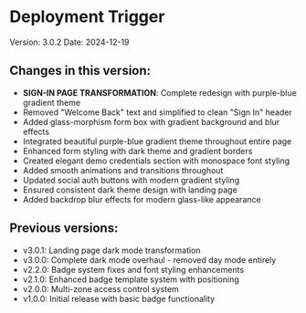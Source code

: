 # Deployment Trigger

Version: 3.0.2
Date: 2024-12-19

## Changes in this version:
- **SIGN-IN PAGE TRANSFORMATION**: Complete redesign with purple-blue gradient theme
- Removed "Welcome Back" text and simplified to clean "Sign In" header
- Added glass-morphism form box with gradient background and blur effects
- Integrated beautiful purple-blue gradient theme throughout entire page
- Enhanced form styling with dark theme and gradient borders
- Created elegant demo credentials section with monospace font styling
- Added smooth animations and transitions throughout
- Updated social auth buttons with modern gradient styling
- Ensured consistent dark theme design with landing page
- Added backdrop blur effects for modern glass-like appearance

## Previous versions:
- v3.0.1: Landing page dark mode transformation
- v3.0.0: Complete dark mode overhaul - removed day mode entirely
- v2.2.0: Badge system fixes and font styling enhancements
- v2.1.0: Enhanced badge template system with positioning
- v2.0.0: Multi-zone access control system
- v1.0.0: Initial release with basic badge functionality 